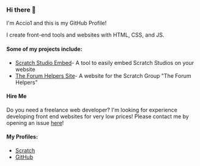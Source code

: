 ### Hi there 👋

I'm Accio1 and this is my GitHub Profile!

I create front-end tools and websites with HTML, CSS, and JS.

#### Some of my projects include:
* [Scratch Studio Embed](https://accio1.github.io/SSE/home/)- A tool to easily embed Scratch Studios on your website
* [The Forum Helpers Site](https://theforumhelpers.github.io)- A website for the Scratch Group "The Forum Helpers"

#### Hire Me
Do you need a freelance web developer? I'm looking for experience developing front end websites for very low prices! Please contact me by opening an issue [here](https://github.com/Accio1/Accio1/issues)!

#### My Profiles:
* [Scratch](https://scratch.mit.edu/users/-Accio-/)
* [GitHub](https://github.com/Accio1)
